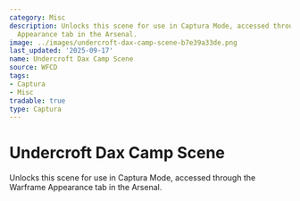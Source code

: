 ```yaml
---
category: Misc
description: Unlocks this scene for use in Captura Mode, accessed through the Warframe
  Appearance tab in the Arsenal.
image: ../images/undercroft-dax-camp-scene-b7e39a33de.png
last_updated: '2025-09-17'
name: Undercroft Dax Camp Scene
source: WFCD
tags:
- Captura
- Misc
tradable: true
type: Captura
---
```


# Undercroft Dax Camp Scene

Unlocks this scene for use in Captura Mode, accessed through the Warframe Appearance tab in the Arsenal.

